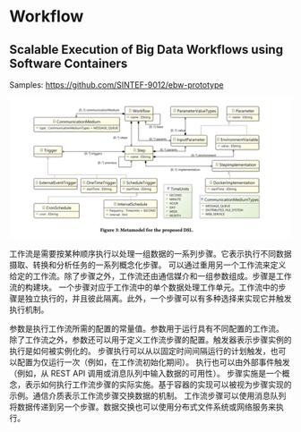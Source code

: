 # Workflow

## Scalable Execution of Big Data Workflows using Software Containers

Samples: https://github.com/SINTEF-9012/ebw-prototype

![](metamodel-dsl.png)

工作流是需要按某种顺序执行以处理一组数据的一系列步骤。它表示执行不同数据摄取、转换和分析任务的一系列概念化步骤。
可以通过重用另一个工作流来定义给定的工作流。除了步骤之外，工作流还由通信媒介和一组参数组成。步骤是工作流的构建块。
一个步骤对应于工作流中的单个数据处理工作单元。工作流中的步骤是独立执行的，并且彼此隔离。此外，一个步骤可以有多种选择来实现它并触发执行机制。

参数是执行工作流所需的配置的常量值。参数用于运行具有不同配置的工作流。
除了工作流之外，参数还可以用于定义工作流步骤的配置。触发器表示步骤实例的执行是如何被实例化的。
步骤执行可以从以固定时间间隔运行的计划触发，也可以配置为仅运行一次（例如，在工作流初始化期间）。
执行也可以由外部事件触发（例如，从 REST API 调用或消息队列中输入数据的可用性）。
步骤实施是一个概念，表示如何执行工作流步骤的实际实施。基于容器的实现可以被视为步骤实现的示例。通信介质表示工作流步骤交换数据的机制。
工作流步骤可以使用消息队列将数据传递到另一个步骤。数据交换也可以使用分布式文件系统或网络服务来执行。

